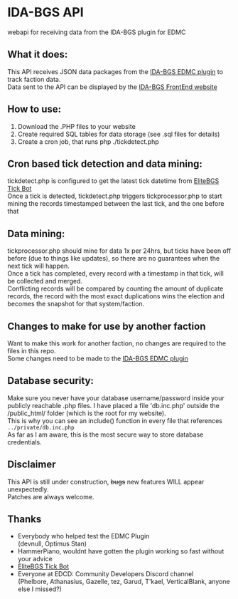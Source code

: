 # IDA-BGS API  
 webapi for receiving data from the IDA-BGS plugin for EDMC  

## What it does:  
This API receives JSON data packages from the [IDA-BGS EDMC plugin](https://github.com/ZTiKnl/IDA-BGS) to track faction data.  
Data sent to the API can be displayed by the [IDA-BGS FrontEnd website](https://github.com/ZTiKnl/IDA-BGS-FrontEnd)  

## How to use:  
1. Download the .PHP files to your website  
2. Create required SQL tables for data storage (see .sql files for details)  
3. Create a cron job, that runs php ./tickdetect.php  

## Cron based tick detection and data mining:  
tickdetect.php is configured to get the latest tick datetime from [EliteBGS Tick Bot](https://elitebgs.app)  
Once a tick is detected, tickdetect.php triggers tickprocessor.php to start mining the records timestamped between the last tick, and the one before that  

## Data mining:
tickprocessor.php should mine for data 1x per 24hrs, but ticks have been off before (due to things like updates), so there are no guarantees when the next tick will happen.  
Once a tick has completed, every record with a timestamp in that tick, will be collected and merged.  
Conflicting records will be compared by counting the amount of duplicate records, the record with the most exact duplications wins the election and becomes the snapshot for that system/faction.  

## Changes to make for use by another faction
Want to make this work for another faction, no changes are required to the files in this repo.  
Some changes need to be made to the [IDA-BGS EDMC plugin](https://github.com/ZTiKnl/IDA-BGS)  

## Database security:
Make sure you never have your database username/password inside your publicly reachable .php files.
I have placed a file 'db.inc.php' outside the /public_html/ folder (which is the root for my website).  
This is why you can see an include() function in every file that references `../private/db.inc.php`  
As far as I am aware, this is the most secure way to store database credentials.  

## Disclaimer
This API is still under construction, ~~bugs~~ new features WILL appear unexpectedly.  
Patches are always welcome.  

## Thanks
- Everybody who helped test the EDMC Plugin  
  (devnull, Optimus Stan)  
- HammerPiano, wouldnt have gotten the plugin working so fast without your advice  
- [EliteBGS Tick Bot](https://EliteBGS.app)  
- Everyone at EDCD: Community Developers Discord channel  
  (Phelbore, Athanasius, Gazelle, tez,  Garud,  T'kael, VerticalBlank, anyone else I missed?)